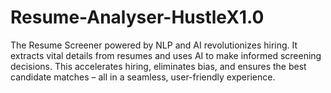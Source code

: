 # Resume-Analyser-HustleX1.0
The Resume Screener powered by NLP and AI revolutionizes hiring. It extracts vital details from resumes and uses AI to make informed screening decisions. This accelerates hiring, eliminates bias, and ensures the best candidate matches – all in a seamless, user-friendly experience.
